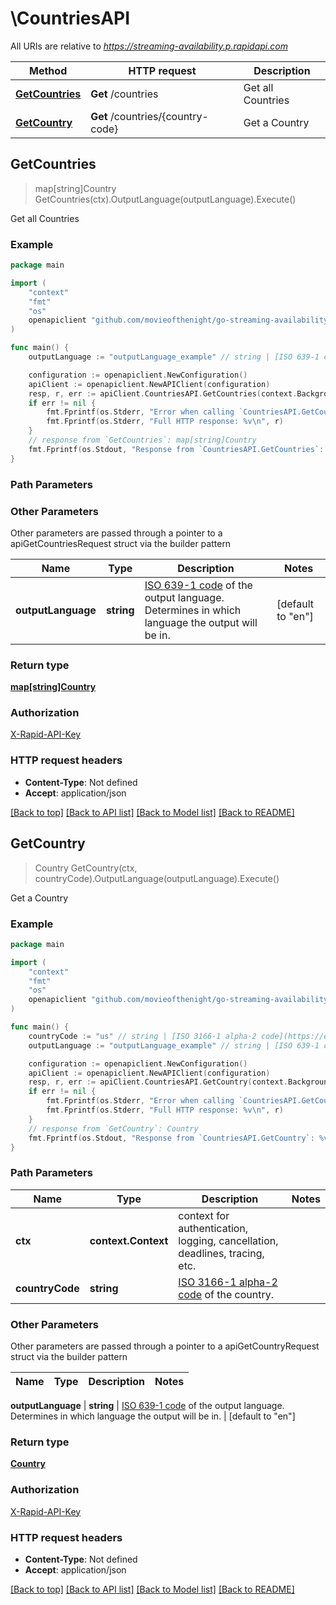 # \CountriesAPI

All URIs are relative to *https://streaming-availability.p.rapidapi.com*

Method | HTTP request | Description
------------- | ------------- | -------------
[**GetCountries**](CountriesAPI.md#GetCountries) | **Get** /countries | Get all Countries
[**GetCountry**](CountriesAPI.md#GetCountry) | **Get** /countries/{country-code} | Get a Country



## GetCountries

> map[string]Country GetCountries(ctx).OutputLanguage(outputLanguage).Execute()

Get all Countries



### Example

```go
package main

import (
	"context"
	"fmt"
	"os"
	openapiclient "github.com/movieofthenight/go-streaming-availability"
)

func main() {
	outputLanguage := "outputLanguage_example" // string | [ISO 639-1 code](https://en.wikipedia.org/wiki/ISO_639-1) of the output language. Determines in which language the output  will be in.  (optional) (default to "en")

	configuration := openapiclient.NewConfiguration()
	apiClient := openapiclient.NewAPIClient(configuration)
	resp, r, err := apiClient.CountriesAPI.GetCountries(context.Background()).OutputLanguage(outputLanguage).Execute()
	if err != nil {
		fmt.Fprintf(os.Stderr, "Error when calling `CountriesAPI.GetCountries``: %v\n", err)
		fmt.Fprintf(os.Stderr, "Full HTTP response: %v\n", r)
	}
	// response from `GetCountries`: map[string]Country
	fmt.Fprintf(os.Stdout, "Response from `CountriesAPI.GetCountries`: %v\n", resp)
}
```

### Path Parameters



### Other Parameters

Other parameters are passed through a pointer to a apiGetCountriesRequest struct via the builder pattern


Name | Type | Description  | Notes
------------- | ------------- | ------------- | -------------
 **outputLanguage** | **string** | [ISO 639-1 code](https://en.wikipedia.org/wiki/ISO_639-1) of the output language. Determines in which language the output  will be in.  | [default to &quot;en&quot;]

### Return type

[**map[string]Country**](Country.md)

### Authorization

[X-Rapid-API-Key](../README.md#X-Rapid-API-Key)

### HTTP request headers

- **Content-Type**: Not defined
- **Accept**: application/json

[[Back to top]](#) [[Back to API list]](../README.md#documentation-for-api-endpoints)
[[Back to Model list]](../README.md#documentation-for-models)
[[Back to README]](../README.md)


## GetCountry

> Country GetCountry(ctx, countryCode).OutputLanguage(outputLanguage).Execute()

Get a Country



### Example

```go
package main

import (
	"context"
	"fmt"
	"os"
	openapiclient "github.com/movieofthenight/go-streaming-availability"
)

func main() {
	countryCode := "us" // string | [ISO 3166-1 alpha-2 code](https://en.wikipedia.org/wiki/ISO_3166-1_alpha-2) of the country. 
	outputLanguage := "outputLanguage_example" // string | [ISO 639-1 code](https://en.wikipedia.org/wiki/ISO_639-1) of the output language. Determines in which language the output  will be in.  (optional) (default to "en")

	configuration := openapiclient.NewConfiguration()
	apiClient := openapiclient.NewAPIClient(configuration)
	resp, r, err := apiClient.CountriesAPI.GetCountry(context.Background(), countryCode).OutputLanguage(outputLanguage).Execute()
	if err != nil {
		fmt.Fprintf(os.Stderr, "Error when calling `CountriesAPI.GetCountry``: %v\n", err)
		fmt.Fprintf(os.Stderr, "Full HTTP response: %v\n", r)
	}
	// response from `GetCountry`: Country
	fmt.Fprintf(os.Stdout, "Response from `CountriesAPI.GetCountry`: %v\n", resp)
}
```

### Path Parameters


Name | Type | Description  | Notes
------------- | ------------- | ------------- | -------------
**ctx** | **context.Context** | context for authentication, logging, cancellation, deadlines, tracing, etc.
**countryCode** | **string** | [ISO 3166-1 alpha-2 code](https://en.wikipedia.org/wiki/ISO_3166-1_alpha-2) of the country.  | 

### Other Parameters

Other parameters are passed through a pointer to a apiGetCountryRequest struct via the builder pattern


Name | Type | Description  | Notes
------------- | ------------- | ------------- | -------------

 **outputLanguage** | **string** | [ISO 639-1 code](https://en.wikipedia.org/wiki/ISO_639-1) of the output language. Determines in which language the output  will be in.  | [default to &quot;en&quot;]

### Return type

[**Country**](Country.md)

### Authorization

[X-Rapid-API-Key](../README.md#X-Rapid-API-Key)

### HTTP request headers

- **Content-Type**: Not defined
- **Accept**: application/json

[[Back to top]](#) [[Back to API list]](../README.md#documentation-for-api-endpoints)
[[Back to Model list]](../README.md#documentation-for-models)
[[Back to README]](../README.md)

